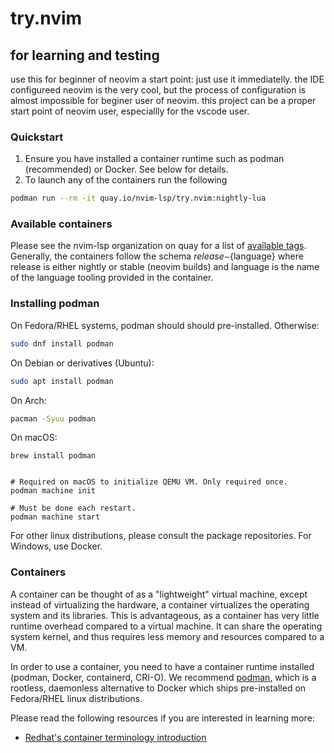 # try.nvim
## for learning and testing

use this for beginner of neovim a start point: just use it immediatelly.
the IDE configureed neovim is the very cool, but the process of configuration is almost impossible for beginer user of neovim.
this project can be a proper start point of neovim user, especiallly for the vscode user.

### Quickstart

1. Ensure you have installed a container runtime such as podman (recommended) or Docker. See below for details.
2. To launch any of the containers run the following
  ```bash
  podman run --rm -it quay.io/nvim-lsp/try.nvim:nightly-lua
  ```
  
### Available containers
Please see the nvim-lsp organization on quay for a list of [available tags](https://quay.io/repository/nvim-lsp/try.nvim?tab=tags). Generally, the containers follow the schema ${release}-${language} where release is either nightly or stable (neovim builds) and language is the name of the language tooling provided in the container.

### Installing podman

On Fedora/RHEL systems, podman should should pre-installed. Otherwise:
```bash
sudo dnf install podman  
```

On Debian or derivatives (Ubuntu):
```bash
sudo apt install podman  
```

On Arch:
```bash
pacman -Syuu podman
```

On macOS:
```
brew install podman


# Required on macOS to initialize QEMU VM. Only required once.
podman machine init

# Must be done each restart.
podman machine start
```

For other linux distributions, please consult the package repositories. For Windows, use Docker.

### Containers

A container can be thought of as a "lightweight" virtual machine, except instead of virtualizing the hardware, a container virtualizes the operating system and its libraries. This is advantageous, as a container has very little runtime overhead compared to a virtual machine. It can share the operating system kernel, and thus requires less memory and resources compared to a VM.

In order to use a container, you need to have a container runtime installed (podman, Docker, containerd, CRI-O). We recommend [podman](https://podman.io/), which is a rootless, daemonless alternative to Docker which ships pre-installed on Fedora/RHEL linux distributions. 

Please read the following resources if you are interested in learning more:

* [Redhat's container terminology introduction](https://developers.redhat.com/blog/2018/02/22/container-terminology-practical-introduction#)
